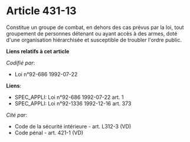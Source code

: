 # Article 431-13

Constitue un groupe de combat, en dehors des cas prévus par la loi, tout groupement de personnes détenant ou ayant accès à
des armes, doté d'une organisation hiérarchisée et susceptible de troubler l'ordre public.

**Liens relatifs à cet article**

_Codifié par_:

  - Loi n°92-686 1992-07-22

**Liens**:

  - SPEC_APPLI: Loi n°92-686 1992-07-22 art. 1
  - SPEC_APPLI: Loi n°92-1336 1992-12-16 art. 373

_Cité par_:

  - Code de la sécurité intérieure - art. L312-3 (VD)
  - Code pénal - art. 421-1 (VD)
